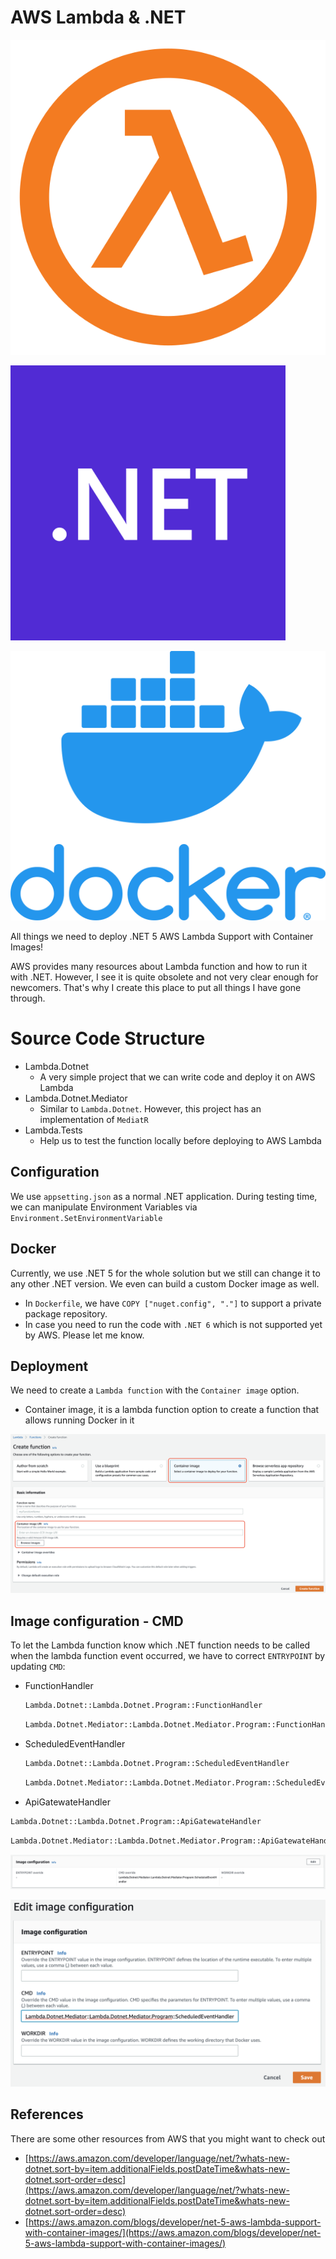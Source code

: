 # AWS Lambda & .NET

![AWS%20Lambda%20&%20NET%20cfb8e4348edf4e42b67a0dc558e3a080/600px-AWS_Lambda_logo.svg.png](AWS%20Lambda%20&%20NET%20cfb8e4348edf4e42b67a0dc558e3a080/600px-AWS_Lambda_logo.svg.png)

![AWS%20Lambda%20&%20NET%20cfb8e4348edf4e42b67a0dc558e3a080/440px-Microsoft_.NET_logo.png](AWS%20Lambda%20&%20NET%20cfb8e4348edf4e42b67a0dc558e3a080/440px-Microsoft_.NET_logo.png)

![AWS%20Lambda%20&%20NET%20cfb8e4348edf4e42b67a0dc558e3a080/docker.png](AWS%20Lambda%20&%20NET%20cfb8e4348edf4e42b67a0dc558e3a080/docker.png)

All things we need to deploy .NET 5 AWS Lambda Support with Container Images!

AWS provides many resources about Lambda function and how to run it with .NET. However, I see it is quite obsolete and not very clear enough for newcomers. That's why I create this place to put all things I have gone through.

# Source Code Structure

- Lambda.Dotnet
    - A very simple project that we can write code and deploy it on AWS Lambda
- Lambda.Dotnet.Mediator
    - Similar to `Lambda.Dotnet`. However, this project has an implementation of `MediatR`
- Lambda.Tests
    - Help us to test the function locally before deploying to AWS Lambda

## Configuration

We use `appsetting.json` as a normal .NET application. During testing time, we can manipulate Environment Variables via `Environment.SetEnvironmentVariable`

## Docker

Currently, we use .NET 5 for the whole solution but we still can change it to any other .NET version. We even can build a custom Docker image as well.

- In `Dockerfile`, we have `COPY ["nuget.config", "."]` to support a private package repository.
- In case you need to run the code with `.NET 6` which is not supported yet by AWS. Please let me know.

## Deployment

We need to create a `Lambda function` with the `Container image` option.

- Container image, it is a lambda function option to create a function that allows running Docker in it

![AWS%20Lambda%20&%20NET%20cfb8e4348edf4e42b67a0dc558e3a080/Untitled.png](AWS%20Lambda%20&%20NET%20cfb8e4348edf4e42b67a0dc558e3a080/Untitled.png)

## Image configuration - CMD

To let the Lambda function know which .NET function needs to be called when the lambda function event occurred, we have to correct `ENTRYPOINT` by updating `CMD`:

- FunctionHandler

    ```bash
    Lambda.Dotnet::Lambda.Dotnet.Program::FunctionHandler
    ```

    ```bash
    Lambda.Dotnet.Mediator::Lambda.Dotnet.Mediator.Program::FunctionHandler
    ```

- ScheduledEventHandler

    ```bash
    Lambda.Dotnet::Lambda.Dotnet.Program::ScheduledEventHandler
    ```

    ```bash
    Lambda.Dotnet.Mediator::Lambda.Dotnet.Mediator.Program::ScheduledEventHandler
    ```

- ApiGatewateHandler

```bash
Lambda.Dotnet::Lambda.Dotnet.Program::ApiGatewateHandler
```

```bash
Lambda.Dotnet.Mediator::Lambda.Dotnet.Mediator.Program::ApiGatewateHandler
```

![AWS%20Lambda%20&%20NET%20cfb8e4348edf4e42b67a0dc558e3a080/Untitled%201.png](AWS%20Lambda%20&%20NET%20cfb8e4348edf4e42b67a0dc558e3a080/Untitled%201.png)

![AWS%20Lambda%20&%20NET%20cfb8e4348edf4e42b67a0dc558e3a080/Untitled%202.png](AWS%20Lambda%20&%20NET%20cfb8e4348edf4e42b67a0dc558e3a080/Untitled%202.png)

## References

There are some other resources from AWS that you might want to check out

- [https://aws.amazon.com/developer/language/net/?whats-new-dotnet.sort-by=item.additionalFields.postDateTime&whats-new-dotnet.sort-order=desc](https://aws.amazon.com/developer/language/net/?whats-new-dotnet.sort-by=item.additionalFields.postDateTime&whats-new-dotnet.sort-order=desc)
- [https://aws.amazon.com/blogs/developer/net-5-aws-lambda-support-with-container-images/](https://aws.amazon.com/blogs/developer/net-5-aws-lambda-support-with-container-images/)